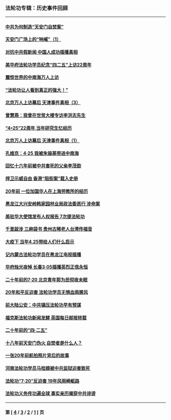 ### 法轮功专辑：历史事件回顾
---
#### [中共为何制造“天安门自焚案”](../../pages/nf5793/n13183270.md?09070430) 
#### [天安门广场上的“呐喊”（1）](../../pages/nf5793/n13105277.md?09070430) 
#### [对抗中共假新闻 中国人成功插播真相](../../pages/nf5793/n12910618.md?09070430) 
#### [美华府法轮功学员纪念“四二五”上访22周年](../../pages/nf5793/n12904445.md?09070430) 
#### [震惊世界的中南海万人上访](../../pages/nf5793/n12903976.md?09070430) 
#### [“法轮功让人看到真正的强大！”](../../pages/nf5793/n12903195.md?09070430) 
#### [北京万人上访幕后 天津事件真相（3）](../../pages/nf5793/n12902807.md?09070430) 
#### [曾慧燕：我曾在世贸大楼专访李洪志先生](../../pages/nf5793/n12898729.md?09070430) 
#### [“4•25”22周年 当年研究生忆经历](../../pages/nf5793/n12894152.md?09070430) 
#### [北京万人上访幕后 天津事件真相（1）](../../pages/nf5793/n12885174.md?09070430) 
#### [孔维京：4·25 我被朱镕基带进中南海](../../pages/nf5793/n12864987.md?09070430) 
#### [回忆十六年前被中共害死的父亲李茂勋](../../pages/nf5793/n12880270.md?09070430) 
#### [捍卫示威自由 香港“阻街案”载入史册](../../pages/nf5793/n12811245.md?09070430) 
#### [20年前 一位加国华人在上海劳教所的经历](../../pages/nf5793/n12707932.md?09070430) 
#### [黑龙江大兴安岭韩家园林业局政法委恶行 涉命案](../../pages/nf5793/n12622815.md?09070430) 
#### [美驻华大使馆发布人权报告 7次提法轮功](../../pages/nf5793/n12520541.md?09070430) 
#### [千里跋涉 三麻袋书 贵州古稀老人台湾传福音](../../pages/nf5793/n12198750.md?09070430) 
#### [大疫下 当年4.25带给人们什么启示](../../pages/nf5793/n12058565.md?09070430) 
#### [记内蒙古法轮功学员在黑龙江电视插播](../../pages/nf5793/n11699194.md?09070430) 
#### [华府烛光夜悼 长春3·05插播英烈正信永恒](../../pages/nf5793/n11397432.md?09070430) 
#### [二十年前的7·20 北京青年郭为民彻夜未眠](../../pages/nf5793/n11354195.md?09070430) 
#### [20年和平反迫害 法轮功学员无惧血雨腥风](../../pages/nf5793/n11348279.md?09070430) 
#### [前大陆公安：中共镇压法轮功早有预谋](../../pages/nf5793/n11352168.md?09070430) 
#### [福克斯法轮功新闻发酵  英国每日邮报转载](../../pages/nf5793/n11285952.md?09070430) 
#### [二十年前的“四·二五”](../../pages/nf5793/n11207639.md?09070430) 
#### [十八年前天安门伪火 自焚者是什么人？](../../pages/nf5793/n10996556.md?09070430) 
#### [一张20年前航拍照片背后的故事](../../pages/nf5793/n10693797.md?09070430) 
#### [河南法轮功学员马桂娥被中共监狱迫害致死](../../pages/nf5793/n10684974.md?09070430) 
#### [法轮功“7‧20”反迫害 19年风雨崎岖路](../../pages/nf5793/n10570834.md?09070430) 
#### [法轮功义务传功遍全球 事实亲历揭穿中共诽谤](../../pages/nf5793/n10581061.md?09070430) 

---
#### 第 [ [4](./4.md?09070430) / [3](./3.md?09070430) / [2](./2.md?09070430) / [1](./1.md?09070430) ] 页
